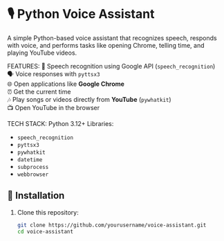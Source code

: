 # 🎙️ Python Voice Assistant  

A simple Python-based voice assistant that recognizes speech, responds with voice, and performs tasks like opening Chrome, telling time, and playing YouTube videos.  



FEATURES:
🎤 Speech recognition using Google API (`speech_recognition`)  
🗣️ Voice responses with `pyttsx3`  
🌐 Open applications like **Google Chrome**  
⏰ Get the current time  
🎶 Play songs or videos directly from **YouTube** (`pywhatkit`)  
📺 Open YouTube in the browser  



TECH STACK:
Python 3.12+
Libraries:  
  - `speech_recognition`  
  - `pyttsx3`  
  - `pywhatkit`  
  - `datetime`  
  - `subprocess`  
  - `webbrowser`  
## 🔹 Installation  

1. Clone this repository:  
   ```bash
   git clone https://github.com/yourusername/voice-assistant.git
   cd voice-assistant
